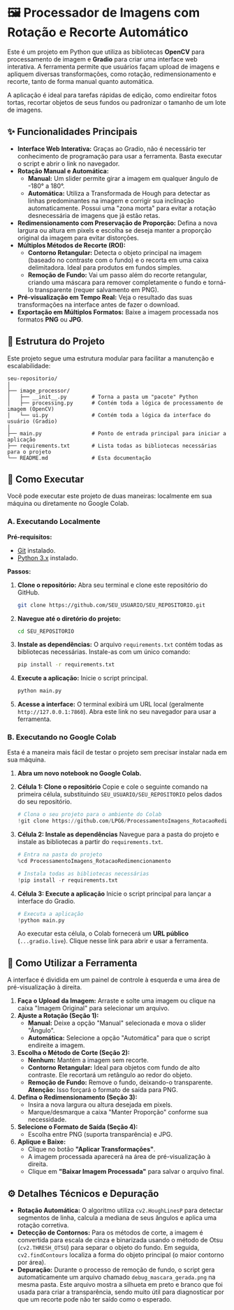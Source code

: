 # 🖼️ Processador de Imagens com Rotação e Recorte Automático

Este é um projeto em Python que utiliza as bibliotecas **OpenCV** para processamento de imagem e **Gradio** para criar uma interface web interativa. A ferramenta permite que usuários façam upload de imagens e apliquem diversas transformações, como rotação, redimensionamento e recorte, tanto de forma manual quanto automática.

A aplicação é ideal para tarefas rápidas de edição, como endireitar fotos tortas, recortar objetos de seus fundos ou padronizar o tamanho de um lote de imagens.

## ✨ Funcionalidades Principais

*   **Interface Web Interativa:** Graças ao Gradio, não é necessário ter conhecimento de programação para usar a ferramenta. Basta executar o script e abrir o link no navegador.
*   **Rotação Manual e Automática:**
    *   **Manual:** Um slider permite girar a imagem em qualquer ângulo de -180° a 180°.
    *   **Automática:** Utiliza a Transformada de Hough para detectar as linhas predominantes na imagem e corrigir sua inclinação automaticamente. Possui uma "zona morta" para evitar a rotação desnecessária de imagens que já estão retas.
*   **Redimensionamento com Preservação de Proporção:** Defina a nova largura ou altura em pixels e escolha se deseja manter a proporção original da imagem para evitar distorções.
*   **Múltiplos Métodos de Recorte (ROI):**
    *   **Contorno Retangular:** Detecta o objeto principal na imagem (baseado no contraste com o fundo) e o recorta em uma caixa delimitadora. Ideal para produtos em fundos simples.
    *   **Remoção de Fundo:** Vai um passo além do recorte retangular, criando uma máscara para remover completamente o fundo e torná-lo transparente (requer salvamento em PNG).
*   **Pré-visualização em Tempo Real:** Veja o resultado das suas transformações na interface antes de fazer o download.
*   **Exportação em Múltiplos Formatos:** Baixe a imagem processada nos formatos **PNG** ou **JPG**.

## 📂 Estrutura do Projeto

Este projeto segue uma estrutura modular para facilitar a manutenção e escalabilidade:

```
seu-repositorio/
│
├── image_processor/
│   ├── __init__.py        # Torna a pasta um "pacote" Python
│   ├── processing.py      # Contém toda a lógica de processamento de imagem (OpenCV)
│   └── ui.py              # Contém toda a lógica da interface do usuário (Gradio)
│
├── main.py                # Ponto de entrada principal para iniciar a aplicação
├── requirements.txt       # Lista todas as bibliotecas necessárias para o projeto
└── README.md              # Esta documentação
```

## 🚀 Como Executar

Você pode executar este projeto de duas maneiras: localmente em sua máquina ou diretamente no Google Colab.

### A. Executando Localmente

**Pré-requisitos:**
*   [Git](https://git-scm.com/) instalado.
*   [Python 3.x](https://www.python.org/downloads/) instalado.

**Passos:**

1.  **Clone o repositório:**
    Abra seu terminal e clone este repositório do GitHub.
    ```bash
    git clone https://github.com/SEU_USUARIO/SEU_REPOSITORIO.git
    ```

2.  **Navegue até o diretório do projeto:**
    ```bash
    cd SEU_REPOSITORIO
    ```

3.  **Instale as dependências:**
    O arquivo `requirements.txt` contém todas as bibliotecas necessárias. Instale-as com um único comando:
    ```bash
    pip install -r requirements.txt
    ```

4.  **Execute a aplicação:**
    Inicie o script principal.
    ```bash
    python main.py
    ```

5.  **Acesse a interface:**
    O terminal exibirá um URL local (geralmente `http://127.0.0.1:7860`). Abra este link no seu navegador para usar a ferramenta.

### B. Executando no Google Colab

Esta é a maneira mais fácil de testar o projeto sem precisar instalar nada em sua máquina.

1.  **Abra um novo notebook no Google Colab.**

2.  **Célula 1: Clone o repositório**
    Copie e cole o seguinte comando na primeira célula, substituindo `SEU_USUARIO/SEU_REPOSITORIO` pelos dados do seu repositório.
    ```python
    # Clona o seu projeto para o ambiente do Colab
    !git clone https://github.com/LPG6/ProcessamentoImagens_RotacaoRedimencionamento.git
    ```

3.  **Célula 2: Instale as dependências**
    Navegue para a pasta do projeto e instale as bibliotecas a partir do `requirements.txt`.
    ```python
    # Entra na pasta do projeto
    %cd ProcessamentoImagens_RotacaoRedimencionamento

    # Instala todas as bibliotecas necessárias
    !pip install -r requirements.txt
    ```

4.  **Célula 3: Execute a aplicação**
    Inicie o script principal para lançar a interface do Gradio.
    ```python
    # Executa a aplicação
    !python main.py
    ```
    Ao executar esta célula, o Colab fornecerá um **URL público** (`...gradio.live`). Clique nesse link para abrir e usar a ferramenta.

## 🔧 Como Utilizar a Ferramenta

A interface é dividida em um painel de controle à esquerda e uma área de pré-visualização à direita.

1.  **Faça o Upload da Imagem:** Arraste e solte uma imagem ou clique na caixa "Imagem Original" para selecionar um arquivo.
2.  **Ajuste a Rotação (Seção 1):**
    *   **Manual:** Deixe a opção "Manual" selecionada e mova o slider "Ângulo".
    *   **Automática:** Selecione a opção "Automática" para que o script endireite a imagem.
3.  **Escolha o Método de Corte (Seção 2):**
    *   **Nenhum:** Mantém a imagem sem recorte.
    *   **Contorno Retangular:** Ideal para objetos com fundo de alto contraste. Ele recortará um retângulo ao redor do objeto.
    *   **Remoção de Fundo:** Remove o fundo, deixando-o transparente. **Atenção:** Isso forçará o formato de saída para PNG.
4.  **Defina o Redimensionamento (Seção 3):**
    *   Insira a nova largura ou altura desejada em pixels.
    *   Marque/desmarque a caixa "Manter Proporção" conforme sua necessidade.
5.  **Selecione o Formato de Saída (Seção 4):**
    *   Escolha entre PNG (suporta transparência) e JPG.
6.  **Aplique e Baixe:**
    *   Clique no botão **"Aplicar Transformações"**.
    *   A imagem processada aparecerá na área de pré-visualização à direita.
    *   Clique em **"Baixar Imagem Processada"** para salvar o arquivo final.

## ⚙️ Detalhes Técnicos e Depuração

*   **Rotação Automática:** O algoritmo utiliza `cv2.HoughLinesP` para detectar segmentos de linha, calcula a mediana de seus ângulos e aplica uma rotação corretiva.
*   **Detecção de Contornos:** Para os métodos de corte, a imagem é convertida para escala de cinza e binarizada usando o método de Otsu (`cv2.THRESH_OTSU`) para separar o objeto do fundo. Em seguida, `cv2.findContours` localiza a forma do objeto principal (o maior contorno por área).
*   **Depuração:** Durante o processo de remoção de fundo, o script gera automaticamente um arquivo chamado `debug_mascara_gerada.png` na mesma pasta. Este arquivo mostra a silhueta em preto e branco que foi usada para criar a transparência, sendo muito útil para diagnosticar por que um recorte pode não ter saído como o esperado.
